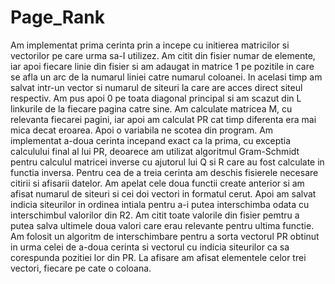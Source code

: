# Page_Rank
Am implementat prima cerinta prin a incepe cu initierea matricilor si vectorilor pe care urma sa-I utilizez. Am citit din fisier numar de elemente, iar apoi fiecare linie din fisier si am adaugat in matrice 1 pe  pozitile in care se afla un arc de la numarul liniei catre numarul coloanei. In acelasi timp am salvat intr-un vector si numarul de siteuri la care are acces direct siteul respectiv. Am pus apoi 0 pe toata diagonal principal si am scazut din L linkurile de la fiecare pagina catre sine. Am calculate matricea M, cu relevanta fiecarei pagini, iar apoi am calculat PR cat timp diferenta era mai mica decat eroarea. Apoi o variabila ne scotea din program.
Am implementat a-doua cerinta incepand exact ca la prima, cu exceptia calculului final al lui PR, deoarece am utilizat algoritmul Gram-Schmidt pentru calculul matricei inverse cu ajutorul lui Q si R care au fost calculate in functia inversa.
Pentru cea de a treia cerinta am deschis fisierele necesare citirii si afisarii datelor. Am apelat cele doua functii create anterior si am afisat numarul de siteuri si cei doi vectori in formatul cerut. Apoi am salvat indicia siteurilor in ordinea intiala pentru a-i putea interschimba odata cu interschimbul valorilor din R2. Am citit toate valorile din fisier pemtru a putea salva ultimele doua valori care erau relevante pentru ultima functie. Am folosit un algoritm de interschimbare pentru a sorta vectorul PR obtinut in urma celei de a-doua cerinta si vectorul cu indicia siteurilor ca sa corespunda pozitiei lor din PR. La afisare am afisat elementele celor trei vectori, fiecare pe cate o coloana.

